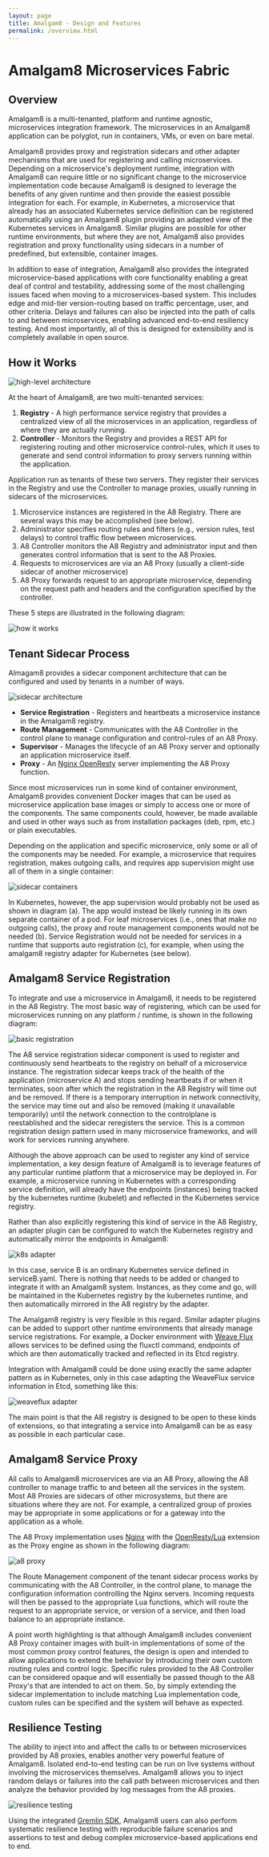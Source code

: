 ```yaml
---
layout: page
title: Amalgam8 - Design and Features
permalink: /overview.html
---
```


# Amalgam8 Microservices Fabric

## Overview

Amalgam8 is a multi-tenanted, platform and runtime agnostic, microservices integration framework.
The microservices in an Amalgam8 application can be polyglot, run in containers, VMs, or even on bare metal.

Amalgam8 provides proxy and registration sidecars and other adapter mechanisms that are used for registering and calling
microservices. Depending on a microservice's deployment runtime, integration with Amalgam8 can require little or no significant change
to the microservice implementation code because Amalgam8 is designed to leverage the benefits of any given runtime
and then provide the easiest possible integration for each. For example, in Kubernetes, a microservice that already has an associated
Kubernetes service definition can be registered automatically using an Amalgam8 plugin providing
an adapted view of the Kubernetes services in Amalgam8. 
Similar plugins are possible for other runtime environments, but where they are not, Amalgam8 also provides registration
and proxy functionality using sidecars in a number of predefined, but extensible, container images.

In addition to ease of integration, Amalgam8 also provides the integrated microservice-based applications with core functionality
enabling a great deal of control and testability, addressing some of the most challenging issues faced when moving to
a microservices-based system. This includes edge and mid-tier version-routing based on traffic percentage, user, and other
criteria. Delays and failures can also be injected into the path of calls to and between microservices, enabling advanced
end-to-end resiliency testing. And most importantly, all of this is designed for extensibility and is completely available in open source.

## How it Works <a id="how-it-works"></a>

![high-level architecture](assets/docs/amalgam8-architecture.svg)

At the heart of Amalgam8, are two multi-tenanted services:

1. **Registry** - A high performance service registry that provides a centralized view of all the microservices in an application, regardless
   of where they are actually running.
2. **Controller** - Monitors the Registry and provides a REST API for registering routing and other microservice control-rules, which
   it uses to generate and send control information to proxy servers running within the application.

Application run as tenants of these two servers. They register their services in the Registry and use the Controller to manage proxies,
usually running in sidecars of the microservices.

1. Microservice instances are registered in the A8 Registry. There are several ways this may be accomplished (see below).
2. Administrator specifies routing rules and filters (e.g., version rules, test delays) to control traffic flow between microservices.
3. A8 Controller monitors the A8 Registry and administrator input and then generates control information that is sent to the A8 Proxies.
4. Requests to microservices are via an A8 Proxy (usually a client-side sidecar of another microservice)
5. A8 Proxy forwards request to an appropriate microservice, depending on the request path and headers and the configuration specified by the controller.

These 5 steps are illustrated in the following diagram:

![how it works](assets/docs/how-amalgam8-works.svg)

## Tenant Sidecar Process <a id="tenant-process"></a>

Almagam8 provides a sidecar component architecture that can be configured and used by tenants in a number of ways.

![sidecar architecture](assets/docs/amalgam8-sidecar-components.svg)

* **Service Registration** - Registers and heartbeats a microservice instance in the Amalgam8 registry.
* **Route Management** - Communicates with the A8 Controller in the control plane to manage configuration and control-rules of an A8 Proxy.
* **Supervisor** - Manages the lifecycle of an A8 Proxy server and optionally an application microservice itself.
* **Proxy** - An [Nginx OpenResty](https://openresty.org/en/) server implementing the A8 Proxy function.

Since most microservices run in some kind of container environment, Amalgam8 provides convenient Docker images that can be used
as microservice application base images or simply to access one or more of the components. 
The same components could, however, be
made available and used in other ways such as from installation packages (deb, rpm, etc.) or plain executables.

Depending on the application and specific microservice, only some or all of the components may be needed. 
For example, a microservice that requires registration, makes outgoing calls, and requires app supervision might use all of them
in a single container:

![sidecar containers](assets/docs/amalgam8-sidecar-configurations.svg)

In Kubernetes, however, the app supervision would probably not be used as shown in diagram (a). The app would instead
be likely running in its own separate container of a pod. For leaf microservices (i.e., ones that make no outgoing calls), the proxy and
route management components would not be needed (b). Service Registration would not be needed for services in a runtime that 
supports auto registration (c), for example, when using the amalgam8 registry adapter for Kubernetes (see below).

## Amalgam8 Service Registration <a id="service-registration"></a>

To integrate and use a microservice in Amalgam8, it needs to be registered in the A8 Registry. 
The most basic way of registering, which can be used for microservices running on any platform / runtime, is shown in the following diagram:

![basic registration](assets/docs/amalgam8-service-registration.svg)

The A8 service registration sidecar component is used to register and continuously send heartbeats to the registry on
behalf of a microservice instance.
The registration sidecar keeps track of the health of the application (microservice A) and stops sending heartbeats if or when it terminates,
soon after which the registration in the A8 Registry will time out and be removed. 
If there is a temporary interruption in network connectivity, the service may time out and also be removed (making it unavailable temporarily)
until the network connection to the controlplane is reestablished and the sidecar reregisters the service.
This is a common registration design pattern used in many microservice frameworks, and will work for services running anywhere.

Although the above approach can be used to register any kind of service implementation,
a key design feature of Amalgam8 is to leverage features of any particular runtime platform that a microservice may be deployed in.
For example, a microservice running in Kubernetes with a corresponding service definition,
will already have the endpoints (instances) being tracked by the kubernetes runtime (kubelet)
and reflected in the Kubernetes service registry.

Rather than also explicitly registering this kind of service in the A8 Registry, an adapter plugin can be configured
to watch the Kubernetes registry and automatically mirror the endpoints in Amalgam8:

![k8s adapter](assets/docs/amalgam8-registry-k8s-adapter.svg)

In this case, service B is an ordinary Kubernetes service defined in serviceB.yaml. There is nothing that needs to
be added or changed to integrate it with an Amalgam8 system. Instances, as they come and go, will be maintained in the Kubernetes
registry by the kubernetes runtime, and then automatically mirrored in the A8 registry by the adapter.

The Amalgam8 registry is very flexible in this regard. Similar adapter plugins can be added to support other runtime environments
that already manage service registrations.
For example, a Docker environment with [Weave Flux](http://weaveworks.github.io/flux/) allows services to be defined
using the fluxctl command, endpoints of which are then automatically tracked and reflected in its Etcd registry.

Integration with Amalgam8 could be done using exactly the same adapter pattern as in Kubernetes, only in this case adapting
the WeaveFlux service information in Etcd, something like this:

![weaveflux adapter](assets/docs/amalgam8-registry-weaveflux-adapter.svg)

The main point is that the A8 registry is designed to be open to these kinds of extensions, so that integrating a service into
Amalgam8 can be as easy as possible in each particular case.

## Amalgam8 Service Proxy <a id="service-proxy"></a>

All calls to Amalgam8 microservices are via an A8 Proxy, allowing the A8 controller to manage traffic to and beteen all the services
in the system. Most A8 Proxies are sidecars of other microsystems, but there are situations where they are not.
For example, a centralized group of proxies may be appropriate in some applications or for a gateway into the
application as a whole.

The A8 Proxy implementation uses [Nginx](https://nginx.org/en/)
with the [OpenResty/Lua](https://openresty.org/en/) extension as the Proxy engine as shown in the following diagram:

![a8 proxy](assets/docs/amalgam8-sidecar-routing.svg)

The Route Management component of the tenant sidecar process works by communicating with the A8 Controller, in the control plane, to
manage the configuration information controlling the Nginx servers. Incoming requests will then be passed to 
the appropriate Lua functions, which will route the request to an appropriate service, or version of a service,
and then load balance to an appropriate instance. 

A point worth highlighting is that although Amalgam8 includes convenient A8 Proxy container images with built-in
implementations of some of the most common proxy control features, the design is open and intended to allow applications
to extend the behavior by introducing their own custom routing rules and control logic.
Specific rules provided to the A8 Controller can be considered opaque and will essentially be passed though to the
A8 Proxy's that are intended to act on them. So, by simply extending the sidecar implementation to include matching Lua
implementation code, custom rules can be specified and the system will behave as expected.

## Resilience Testing <a id="resilience-testing"></a>

The ability to inject into and affect the calls to or between microservices provided by A8 proxies,
enables another very powerful feature of Amalgam8.
Isolated end-to-end testing can be run on live systems without involving the microservices themselves.
Amalgam8 allows you to inject random delays or failures into the call path between microservices
and then analyze the behavior provided by log messages from the A8 proxies. 

![resilience testing](assets/docs/amalgam8-gremlin-resilience-testing.svg)

Using the integrated [Gremlin SDK](https://github.com/ResilienceTesting/gremlinsdk-python),
Amalgam8 users can also perform systematic resilience testing with reproducible failure scenarios and assertions to
test and debug complex microservice-based applications end to end.
